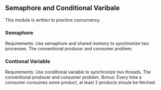 ## Semaphore and Conditional Varibale
This module is written to practice concurrency.

### Semaphore
Requirements: 
Use semaphore and shared memory to synchronize two processes.
The conventional producer and consumer problem.

### Contional Variable
Requirements:
Use conditional variable to synchronize two threads.
The conventional producer and consumer problem.
Bonus: Every time a consumer consumes some product, at least 2 products shoule be fetched.
